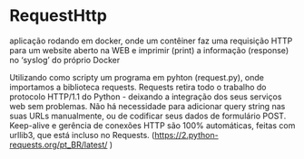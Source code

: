# RequestHttp
aplicação rodando em docker, onde um contêiner faz uma requisição HTTP para um website aberto na WEB e imprimir (print) a informação (response) no ‘syslog’ do próprio Docker

Utilizando como scripty um programa em pyhton (request.py), onde importamos a biblioteca requests. Requests retira todo o trabalho do protocolo HTTP/1.1 do Python - deixando a integração dos seus serviços web sem problemas. Não há necessidade para adicionar query string nas suas URLs manualmente, ou de codificar seus dados de formulário POST. Keep-alive e gerência de conexões HTTP são 100% automáticas, feitas com urllib3, que está incluso no Requests. (https://2.python-requests.org/pt_BR/latest/ ) 

